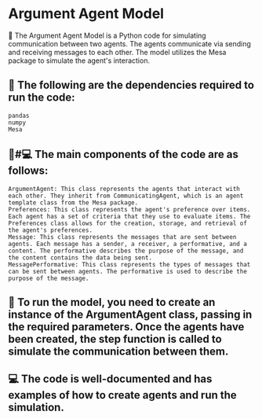 # Argument Agent Model

🤖 The Argument Agent Model is a Python code for simulating communication between two agents. The agents communicate via sending and receiving messages to each other. The model utilizes the Mesa package to simulate the agent's interaction.

## 📝 The following are the dependencies required to run the code:

    pandas
    numpy
    Mesa

## 👨‍#💻 The main components of the code are as follows:

    ArgumentAgent: This class represents the agents that interact with each other. They inherit from CommunicatingAgent, which is an agent template class from the Mesa package.
    Preferences: This class represents the agent's preference over items. Each agent has a set of criteria that they use to evaluate items. The Preferences class allows for the creation, storage, and retrieval of the agent's preferences.
    Message: This class represents the messages that are sent between agents. Each message has a sender, a receiver, a performative, and a content. The performative describes the purpose of the message, and the content contains the data being sent.
    MessagePerformative: This class represents the types of messages that can be sent between agents. The performative is used to describe the purpose of the message.

## 🚀 To run the model, you need to create an instance of the ArgumentAgent class, passing in the required parameters. Once the agents have been created, the step function is called to simulate the communication between them.

## 💻 The code is well-documented and has examples of how to create agents and run the simulation.

